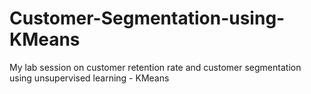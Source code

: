 # Customer-Segmentation-using-KMeans
My lab session on customer retention rate and customer segmentation using unsupervised learning - KMeans
